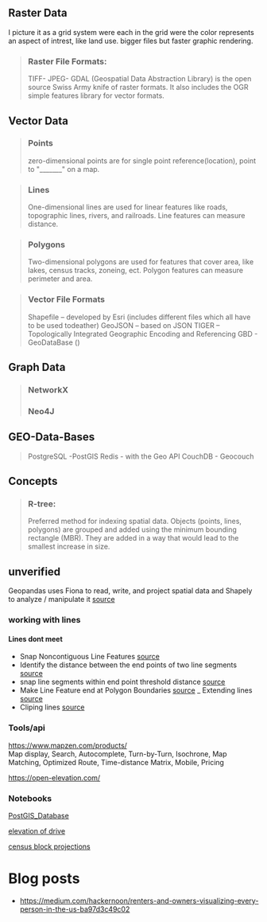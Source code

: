 

## Raster Data 
I picture it as a grid system were each in the grid  were the color represents an aspect of intrest, like land use. 
bigger files but faster graphic rendering. 
> ### Raster File Formats:
> TIFF-
> JPEG-
GDAL (Geospatial Data Abstraction Library) is the open source Swiss Army knife of raster formats. It also includes the OGR simple features library for vector formats.

## Vector Data

> ### Points
> zero-dimensional points are for single point reference(location), point to "_______" on a map. 

> ### Lines
> One-dimensional lines are used for linear features like roads, topographic lines, rivers, and railroads.
> Line features can measure distance.

> ### Polygons
> Two-dimensional polygons are used for features that cover area, like lakes, census tracks, zoneing, ect.
> Polygon features can measure perimeter and area.

> ### Vector File Formats
> Shapefile – developed by Esri (includes different files which all have to be used todeather)
> GeoJSON – based on JSON
> TIGER – Topologically Integrated Geographic Encoding and Referencing
> GBD - GeoDataBase ()

## Graph Data

> ### NetworkX
> ### Neo4J

## GEO-Data-Bases
> PostgreSQL -PostGIS
> Redis - with the Geo API
> CouchDB - Geocouch

## Concepts
> ### R-tree:
> Preferred method for indexing spatial data. Objects (points, lines, polygons) are grouped and added using the minimum
> bounding rectangle (MBR). They are added in a way that would lead to the smallest increase in size.  

## unverified
Geopandas uses Fiona to read, write, and project spatial data and Shapely to analyze / manipulate it [source](http://andrewgaidus.com/Shapely_Geometries_Topological_Rules/)

### working with lines
#### Lines dont meet
- Snap Noncontiguous Line Features [source](http://andrewgaidus.com/Shapely_Geometries_Topological_Rules/)
- Identify the distance between the end points of two line segments [source](http://andrewgaidus.com/Shapely_Geometries_Topological_Rules/)
- snap line segments within end point threshold distance [source](http://andrewgaidus.com/Shapely_Geometries_Topological_Rules/)
- Make Line Feature end at Polygon Boundaries [source](http://andrewgaidus.com/Shapely_Geometries_Topological_Rules/)
_ Extending lines [source](http://andrewgaidus.com/Shapely_Geometries_Topological_Rules/)
- Cliping lines [source](http://andrewgaidus.com/Shapely_Geometries_Topological_Rules/)

### Tools/api
https://www.mapzen.com/products/  
 Map display, Search, Autocomplete, Turn-by-Turn, Isochrone, Map Matching, Optimized Route, Time-distance Matrix, Mobile, Pricing
 
 https://open-elevation.com/
 
 ### Notebooks
 [PostGIS_Database](https://github.com/agaidus/PostgreSQL_PostGIS_Databases_Python/blob/master/Build_Query_Spatial_Database.ipynb)
 
 [elevation of drive](https://github.com/agaidus/SF_Muni_Elevation)
 
 
 [census block projections](https://github.com/agaidus/Build_Reaggregate_Geography_Demographics)

 # Blog posts
- https://medium.com/hackernoon/renters-and-owners-visualizing-every-person-in-the-us-ba97d3c49c02
